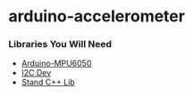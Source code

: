 # arduino-accelerometer

### Libraries You Will Need
- [Arduino-MPU6050](https://github.com/jarzebski/Arduino-MPU6050)
- [I2C Dev](https://github.com/jrowberg/i2cdevlib/tree/master/Arduino/I2Cdev)
- [Stand C++ Lib](https://github.com/maniacbug/StandardCplusplus)
